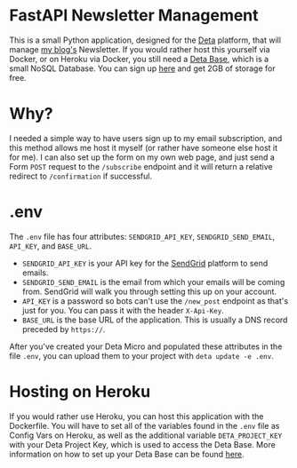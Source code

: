 # FastAPI Newsletter Management

This is a small Python application, designed for the [Deta](https://www.deta.sh/) platform, that will manage [my blog's](https://chand1012.dev) Newsletter. If you would rather host this yourself via Docker, or on Heroku via Docker, you still need a [Deta Base](https://tinyurl.com/y7q38aek), which is a small NoSQL Database. You can sign up [here](https://web.deta.sh/) and get 2GB of storage for free. 

# Why?

I needed a simple way to have users sign up to my email subscription, and this method allows me host it myself (or rather have someone else host it for me). I can also set up the form on my own web page, and just send a Form `POST` request to the `/subscribe` endpoint and it will return a relative redirect to `/confirmation` if successful.

# .env

The `.env` file has four attributes: `SENDGRID_API_KEY`, `SENDGRID_SEND_EMAIL`, `API_KEY`, and `BASE_URL`. 

 - `SENDGRID_API_KEY` is your API key for the [SendGrid](https://sendgrid.com/) platform to send emails.
 - `SENDGRID_SEND_EMAIL` is the email from which your emails will be coming from. SendGrid will walk you through setting this up on your account.
 - `API_KEY` is a password so bots can't use the `/new_post` endpoint as that's just for you. You can pass it with the header `X-Api-Key`.
 - `BASE_URL` is the base URL of the application. This is usually a DNS record preceded by `https://`. 

After you've created your Deta Micro and populated these attributes in the file `.env`, you can upload them to your project with `deta update -e .env`.

# Hosting on Heroku

If you would rather use Heroku, you can host this application with the Dockerfile. You will have to set all of the variables found in the `.env` file as Config Vars on Heroku, as well as the additional variable `DETA_PROJECT_KEY` with your Deta Project Key, which is used to access the Deta Base. More information on how to set up your Deta Base can be found [here](https://tinyurl.com/y9nnxpqe).